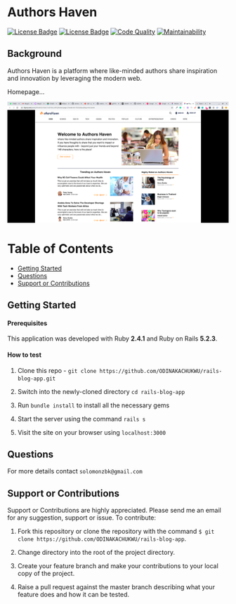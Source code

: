 # Authors Haven

[![License Badge](https://img.shields.io/badge/license-ISC-9cf.svg)](https://opensource.org/licenses/MIT)
[![License Badge](https://img.shields.io/badge/license-MIT-blue.svg)](https://opensource.org/licenses/MIT)
[![Code Quality](https://img.shields.io/badge/Protected_by-Hound-a873d1.svg)](https://houndci.com)
[![Maintainability](https://api.codeclimate.com/v1/badges/2cfbb50f07ec02529f85/maintainability)](https://codeclimate.com/github/ODINAKACHUKWU/rails-blog-app/maintainability)

## Background

Authors Haven is a platform where like-minded authors share inspiration and innovation by leveraging the modern web.

Homepage...

<img width="1440" alt="Authors Haven Homepage" src="./app/assets/images/homepage.png">

# Table of Contents

- [Getting Started](#Getting-Started "Goto Getting-Started")
- [Questions](#Questions "Goto Questions")
- [Support or Contributions](#Support-or-Contributions "Support-or-Contributions")

## Getting Started

#### Prerequisites

This application was developed with Ruby **2.4.1** and Ruby on Rails **5.2.3**.

#### How to test

1. Clone this repo - `git clone https://github.com/ODINAKACHUKWU/rails-blog-app.git`

2. Switch into the newly-cloned directory `cd rails-blog-app`

3. Run `bundle install` to install all the necessary gems

4. Start the server using the command `rails s`

5. Visit the site on your browser using `localhost:3000`

## Questions

For more details contact `solomonzbk@gmail.com`

## Support or Contributions

Support or Contributions are highly appreciated. Please send me an email for any suggestion, support or issue. To contribute:

1. Fork this repository or clone the repository with the command
   `$ git clone https://github.com/ODINAKACHUKWU/rails-blog-app`.

2. Change directory into the root of the project directory.

3. Create your feature branch and make your contributions to your local copy of the project.

4. Raise a pull request against the master branch describing what your feature does and how it can be tested.
